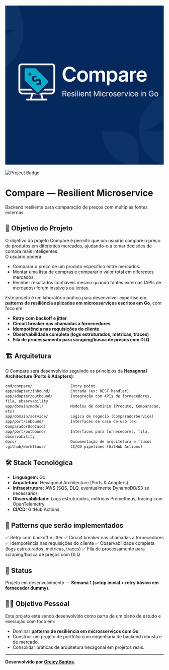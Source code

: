 ![Compare — Resilient Microservice](docs/banner.png)

![Project Badge](https://img.shields.io/badge/Compare%20--%20Resilient%20Microservice-Golang%20%7C%20AWS%20%7C%20Hexagonal%20Architecture-blue?style=for-the-badge&logo=go)

# Compare — Resilient Microservice

Backend resiliente para comparação de preços com múltiplas fontes externas.

## 🚀 Objetivo do Projeto

O objetivo do projeto Compare é permitir que um usuário compare o preço de produtos em diferentes mercados, ajudando-o a tomar decisões de compra mais inteligentes.  
O usuário poderá:

- Comparar o preço de um produto específico entre mercados.
- Montar uma lista de compras e comparar o valor total em diferentes mercados.
- Receber resultados confiáveis mesmo quando fontes externas (APIs de mercados) forem instáveis ou lentas.

Este projeto é um laboratório prático para desenvolver expertise em **patterns de resiliência aplicados em microsserviços escritos em Go**, com foco em:

- **Retry com backoff e jitter**
- **Circuit breaker nas chamadas a fornecedores**
- **Idempotência nas requisições do cliente**
- **Observabilidade completa (logs estruturados, métricas, traces)**
- **Fila de processamento para scraping/busca de preços com DLQ**

## 🏗️ Arquitetura

O Compare será desenvolvido seguindo os princípios da **Hexagonal Architecture (Ports & Adapters)**:

```plaintext
cmd/compare/                 Entry point
app/adapter/inbound/         Entrada (ex: REST handler)
app/adapter/outbound/        Integração com APIs de fornecedores, fila, observability
app/domain/model/            Modelos de domínio (Produto, Comparacao, etc)
app/domain/service/          Lógica de negócio (ComparadorService)
app/port/inbound/            Interfaces de caso de uso (ex: ComparadorUseCase)
app/port/outbound/           Interfaces para fornecedores, fila, observability
docs/                        Documentação de arquitetura e fluxos
.github/workflows/           CI/CD pipelines (GitHub Actions)
```

## 🛠️ Stack Tecnológica

- **Linguagem:** Go
- **Arquitetura:** Hexagonal Architecture (Ports & Adapters)
- **Infraestrutura:** AWS (SQS, DLQ, eventualmente DynamoDB/S3 se necessário)
- **Observabilidade:** Logs estruturados, métricas Prometheus, tracing com OpenTelemetry
- **CI/CD:** GitHub Actions

## 🎯 Patterns que serão implementados

✅ Retry com backoff e jitter
✅ Circuit breaker nas chamadas a fornecedores
✅ Idempotência nas requisições do cliente
✅ Observabilidade completa (logs estruturados, métricas, traces)
✅ Fila de processamento para scraping/busca de preços com DLQ

## 📍 Status

Projeto em desenvolvimento — **Semana 1 (setup inicial + retry básico em fornecedor dummy).**

## 👩‍💻 Objetivo Pessoal

Este projeto está sendo desenvolvido como parte de um plano de estudo e execução com foco em:

- Dominar **patterns de resiliência em microsserviços com Go**.
- Construir um projeto de portfólio com engenharia de backend robusta e de mercado.
- Consolidar práticas de arquitetura hexagonal em projetos reais.

---

**Desenvolvido por [Greicy Santos](https://github.com/greicy-santos-dev).**
